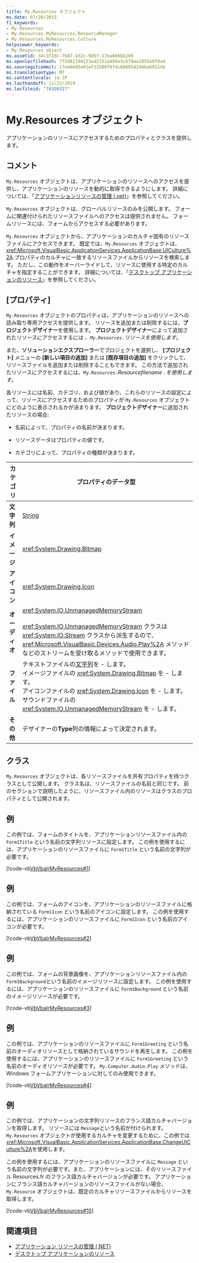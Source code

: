 ```yaml
---
title: My.Resources オブジェクト
ms.date: 07/20/2015
f1_keywords:
- My.Resources
- My.Resources.MyResources.ResourceManager
- My.Resources.MyResources.Culture
helpviewer_keywords:
- My.Resources object
ms.assetid: 34c3f2dc-7b87-432c-9d5f-17ea666bb266
ms.openlocfilehash: 7f5d81194123ad2151a494a3cb79aa1955e0fdad
ms.sourcegitcommit: 17ee6605e01ef32506f8fdc686954244ba6911de
ms.translationtype: MT
ms.contentlocale: ja-JP
ms.lasthandoff: 11/22/2019
ms.locfileid: "74350327"
---
```

# <a name="myresources-object"></a>My.Resources オブジェクト
アプリケーションのリソースにアクセスするためのプロパティとクラスを提供します。  
  
## <a name="remarks"></a>コメント  
 `My.Resources` オブジェクトは、アプリケーションのリソースへのアクセスを提供し、アプリケーションのリソースを動的に取得できるようにします。 詳細については、「[アプリケーションリソースの管理 (.net)](/visualstudio/ide/managing-application-resources-dotnet)」を参照してください。  
  
 `My.Resources` オブジェクトは、グローバルリソースのみを公開します。 フォームに関連付けられたリソースファイルへのアクセスは提供されません。 フォームリソースには、フォームからアクセスする必要があります。  
  
 `My.Resources` オブジェクトから、アプリケーションのカルチャ固有のリソースファイルにアクセスできます。 既定では、`My.Resources` オブジェクトは、<xref:Microsoft.VisualBasic.ApplicationServices.ApplicationBase.UICulture%2A> プロパティのカルチャに一致するリソースファイルからリソースを検索します。 ただし、この動作をオーバーライドして、リソースに使用する特定のカルチャを指定することができます。 詳細については、「[デスクトップ アプリケーションのリソース](../../../framework/resources/index.md)」を参照してください。  
  
## <a name="properties"></a>[プロパティ]  
 `My.Resources` オブジェクトのプロパティは、アプリケーションのリソースへの読み取り専用アクセスを提供します。 リソースを追加または削除するには、**プロジェクトデザイナー**を使用します。 **プロジェクトデザイナー**によって追加されたリソースにアクセスするには *、`My.Resources.`リソースを使用します*。  
  
 また、**ソリューションエクスプローラー**でプロジェクトを選択し、 **[プロジェクト]** メニューの **[新しい項目の追加]** または **[既存項目の追加]** をクリックして、リソースファイルを追加または削除することもできます。 この方法で追加されたリソースにアクセスするには、`My.Resources.`*Resourcefilename* *`.`を使用します*。  
  
 各リソースには名前、カテゴリ、および値があり、これらのリソースの設定によって、リソースにアクセスするためのプロパティが `My.Resources` オブジェクトにどのように表示されるかが決まります。 **プロジェクトデザイナー**に追加されたリソースの場合:  
  
- 名前によって、プロパティの名前が決まります。  
  
- リソースデータはプロパティの値です。  
  
- カテゴリによって、プロパティの種類が決まります。  
  
|カテゴリ|プロパティのデータ型|  
|---|---|  
|**文字列**|[String](../../../visual-basic/language-reference/data-types/string-data-type.md)|  
|**イメージ**|<xref:System.Drawing.Bitmap>|  
|**アイコン**|<xref:System.Drawing.Icon>|  
|**オーディオ**|<xref:System.IO.UnmanagedMemoryStream><br /><br /> <xref:System.IO.UnmanagedMemoryStream> クラスは <xref:System.IO.Stream> クラスから派生するので、<xref:Microsoft.VisualBasic.Devices.Audio.Play%2A> メソッドなどのストリームを受け取るメソッドで使用できます。|  
|**ファイル**|テキストファイルの[文字列](../../../visual-basic/language-reference/data-types/string-data-type.md)を -   します。<br />イメージファイルの <xref:System.Drawing.Bitmap> を -   します。<br />アイコンファイルの <xref:System.Drawing.Icon> を -   します。<br />サウンドファイルの <xref:System.IO.UnmanagedMemoryStream> を -   します。|  
|**その他**|デザイナーの**Type**列の情報によって決定されます。|  
  
## <a name="classes"></a>クラス  
 `My.Resources` オブジェクトは、各リソースファイルを共有プロパティを持つクラスとして公開します。 クラス名は、リソースファイルの名前と同じです。 前のセクションで説明したように、リソースファイル内のリソースはクラスのプロパティとして公開されます。  
  
## <a name="example"></a>例  
 この例では、フォームのタイトルを、アプリケーションリソースファイル内の `Form1Title` という名前の文字列リソースに設定します。 この例を使用するには、アプリケーションのリソースファイルに `Form1Title` という名前の文字列が必要です。  
  
 [!code-vb[VbVbalrMyResources#1](~/samples/snippets/visualbasic/VS_Snippets_VBCSharp/VbVbalrMyResources/VB/Form1.vb#1)]  
  
## <a name="example"></a>例  
 この例では、フォームのアイコンを、アプリケーションのリソースファイルに格納されている `Form1Icon` という名前のアイコンに設定します。 この例を使用するには、アプリケーションのリソースファイルに `Form1Icon` という名前のアイコンが必要です。  
  
 [!code-vb[VbVbalrMyResources#2](~/samples/snippets/visualbasic/VS_Snippets_VBCSharp/VbVbalrMyResources/VB/Form1.vb#2)]  
  
## <a name="example"></a>例  
 この例では、フォームの背景画像を、アプリケーションリソースファイル内の `Form1Background`という名前のイメージリソースに設定します。 この例を使用するには、アプリケーションのリソースファイルに `Form1Background` という名前のイメージリソースが必要です。  
  
 [!code-vb[VbVbalrMyResources#3](~/samples/snippets/visualbasic/VS_Snippets_VBCSharp/VbVbalrMyResources/VB/Form1.vb#3)]  
  
## <a name="example"></a>例  
 この例では、アプリケーションのリソースファイルに `Form1Greeting` という名前のオーディオリソースとして格納されているサウンドを再生します。 この例を使用するには、アプリケーションのリソースファイルに `Form1Greeting` という名前のオーディオリソースが必要です。 `My.Computer.Audio.Play` メソッドは、Windows フォームアプリケーションに対してのみ使用できます。  
  
 [!code-vb[VbVbalrMyResources#4](~/samples/snippets/visualbasic/VS_Snippets_VBCSharp/VbVbalrMyResources/VB/Form1.vb#4)]  
  
## <a name="example"></a>例  
 この例では、アプリケーションの文字列リソースのフランス語カルチャバージョンを取得します。 リソースには `Message`という名前が付けられます。 `My.Resources` オブジェクトが使用するカルチャを変更するために、この例では <xref:Microsoft.VisualBasic.ApplicationServices.ApplicationBase.ChangeUICulture%2A>を使用します。  
  
 この例を使用するには、アプリケーションのリソースファイルに `Message` という名前の文字列が必要です。また、アプリケーションには、そのリソースファイル Resources.fr のフランス語カルチャバージョンが必要です。 アプリケーションにフランス語カルチャバージョンのリソースファイルがない場合、`My.Resource` オブジェクトは、既定のカルチャリソースファイルからリソースを取得します。  
  
 [!code-vb[VbVbalrMyResources#10](~/samples/snippets/visualbasic/VS_Snippets_VBCSharp/VbVbalrMyResources/VB/Form1.vb#10)]  
  
## <a name="see-also"></a>関連項目

- [アプリケーション リソースの管理 (.NET)](/visualstudio/ide/managing-application-resources-dotnet)
- [デスクトップ アプリケーションのリソース](../../../framework/resources/index.md)
